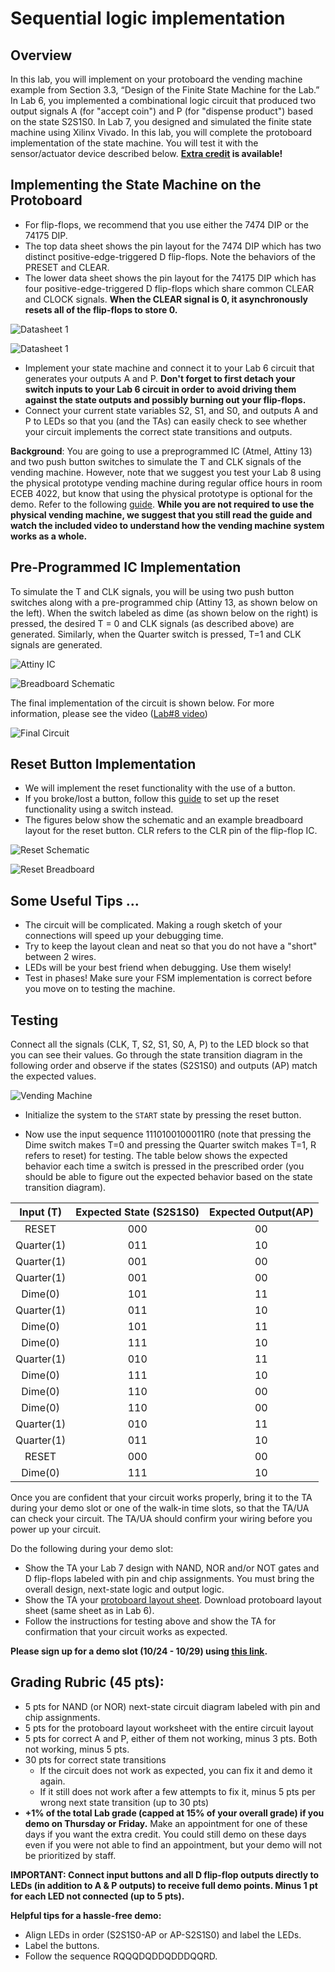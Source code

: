 # Sequential logic implementation

## Overview

In this lab, you will implement on your protoboard the vending machine example from Section 3.3, “Design of the Finite State Machine for the Lab.” In Lab 6, you implemented a combinational logic circuit that produced two output signals A (for "accept coin") and P (for "dispense product") based on the state S2S1S0. In Lab 7, you designed and simulated the finite state machine using Xilinx Vivado. In this lab, you will complete the protoboard implementation of the state machine. You will test it with the sensor/actuator device described below. **[Extra credit](#grading-rubric-45-pts) is available!**

## Implementing the State Machine on the Protoboard

- For flip-flops, we recommend that you use either the 7474 DIP or the 74175 DIP. 
- The top data sheet shows the pin layout for the 7474 DIP which has two distinct positive-edge-triggered D flip-flops. Note the behaviors of the PRESET and CLEAR.
- The lower data sheet shows the pin layout for the 74175 DIP which has four positive-edge-triggered D flip-flops which share common CLEAR and CLOCK signals. **When the CLEAR signal is 0, it asynchronously resets all of the flip-flops to store 0.** 

![Datasheet 1](./img/datasheet-1.png)

![Datasheet 1](./img/datasheet-2.png)

- Implement your state machine and connect it to your Lab 6 circuit that generates your outputs A and P. **Don't forget to first detach your switch inputs to your Lab 6 circuit in order to avoid driving them against the state outputs and possibly burning out your flip-flops.**
- Connect your current state variables S2, S1, and S0, and outputs A and P to LEDs so that you (and the TAs) can easily check to see whether your circuit implements the correct state transitions and outputs.

**Background**: You are going to use a preprogrammed IC (Atmel, Attiny 13) and two push button switches to simulate the T and CLK signals of the vending machine. However, note that we suggest you test your Lab 8 using the physical prototype vending machine during regular office hours in room ECEB 4022, but know that using the physical prototype is optional for the demo. Refer to the following [guide](./prototype_guide.md). **While you are not required to use the physical vending machine, we suggest that you still read the guide and watch the included video to understand how the vending machine system works as a whole.** 

## Pre-Programmed IC Implementation

To simulate the T and CLK signals, you will be using two push button switches along with a pre-programmed chip (Attiny 13, as shown below on the left). When the switch labeled as dime (as shown below on the right) is pressed, the desired T = 0 and CLK signals (as described above) are generated. Similarly, when the Quarter switch is pressed, T=1 and CLK signals are generated.

![Attiny IC](./img/Atmel_Chip_Labeling-1-1.png)

![Breadboard Schematic](./img/Breadboard_Schematic-1-1.png)

The final implementation of the circuit is shown below. For more information, please see the video ([Lab#8 video](https://mediaspace.illinois.edu/media/1_s1wo6266))

![Final Circuit](./img/Circuit_Picture_final-1-1.png)

## Reset Button Implementation

- We will implement the reset functionality with the use of a button.
- If you broke/lost a button, follow this [guide](./switch_guide.md) to set up the reset functionality using a switch instead.
- The figures below show the schematic and an example breadboard layout for the reset button. CLR refers to the CLR pin of the flip-flop IC.

![Reset Schematic](./img/reset_schematic.png)

![Reset Breadboard](./img/reset_bb.png)

## Some Useful Tips ...

- The circuit will be complicated. Making a rough sketch of your connections will speed up your debugging time. 
- Try to keep the layout clean and neat so that you do not have a "short" between 2 wires.  
- LEDs will be your best friend when debugging. Use them wisely!
- Test in phases! Make sure your FSM implementation is correct before you move on to testing the machine.

## Testing

Connect all the signals (CLK, T, S2, S1, S0, A, P) to the LED block so that you can see their values. Go through the state transition diagram in the following order and observe if the states (S2S1S0) and outputs (AP) match the expected values.

![Vending Machine](./img/vending_machine-1-1.png)

- Initialize the system to the `START` state by pressing the reset button.

- Now use the input sequence 1110100100011R0 (note that pressing the Dime switch makes T=0 and pressing the Quarter switch makes T=1, R refers to reset) for testing. The table below shows the expected behavior each time a switch is pressed in the prescribed order (you should be able to figure out the expected behavior based on the state transition diagram).

| Input (T)   | Expected State (S2S1S0) | Expected Output(AP) |
|:-----------:|:-----------------------:|:-------------------:|
| RESET       | 000                     | 00                  |
| Quarter(1)  | 011                     | 10                  |
| Quarter(1)  | 001                     | 00                  |
| Quarter(1)  | 001                     | 00                  |
| Dime(0)     | 101                     | 11                  |
| Quarter(1)  | 011                     | 10                  |
| Dime(0)     | 101                     | 11                  |
| Dime(0)     | 111                     | 10                  |
| Quarter(1)  | 010                     | 11                  |
| Dime(0)     | 111                     | 10                  |
| Dime(0)     | 110                     | 00                  |
| Dime(0)     | 110                     | 00                  |
| Quarter(1)  | 010                     | 11                  |
| Quarter(1)  | 011                     | 10                  |
| RESET       | 000                     | 00                  |
| Dime(0)     | 111                     | 10                  |

Once you are confident that your circuit works properly, bring it to the TA during your demo slot or one of the walk-in time slots, so that the TA/UA can check your circuit. The TA/UA should confirm your wiring before you power up your circuit.

Do the following during your demo slot:

- Show the TA your Lab 7 design with NAND, NOR and/or NOT gates and D flip-flops labeled with pin and chip assignments. You must bring the overall design, next-state logic and output logic.
- Show the TA your [protoboard layout sheet](./lab_worksheet.pdf). Download protoboard layout sheet (same sheet as in Lab 6).
- Follow the instructions for testing above and show the TA for confirmation that your circuit works as expected.

**Please sign up for a demo slot (10/24 - 10/29) using [this link](https://cally.com/pkxd24r5ywvx2kqs).**

## Grading Rubric (45 pts):
- 5 pts for NAND (or NOR) next-state circuit diagram labeled with pin and chip assignments.
- 5 pts for the protoboard layout worksheet with the entire circuit layout 
- 5 pts for correct A and P, either of them not working, minus 3 pts. Both not working, minus 5 pts.
- 30 pts for correct state transitions
    - If the circuit does not work as expected, you can fix it and demo it again.
    - If it still does not work after a few attempts to fix it, minus 5 pts per wrong next state transition (up to 30 pts)
- **+1% of the total Lab grade (capped at 15% of your overall grade) if you demo on Thursday or Friday.** Make an appointment for one of these days if you want the extra credit. You could still demo on these days even if you were not able to find an appointment, but your demo will not be prioritized by staff.

**IMPORTANT: Connect input buttons and all D flip-flop outputs directly to LEDs (in addition to A & P outputs) to receive full demo points. Minus 1 pt for each LED not connected (up to 5 pts).**

**Helpful tips for a hassle-free demo:**
- Align LEDs in order (S2S1S0-AP or AP-S2S1S0) and label the LEDs.
- Label the buttons.
- Follow the sequence RQQQDQDDQDDDQQRD.
